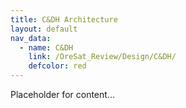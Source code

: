 ```yaml
---
title: C&DH Architecture
layout: default
nav_data:
  - name: C&DH
    link: /OreSat_Review/Design/C&DH/
    defcolor: red
---
```



Placeholder for content...
